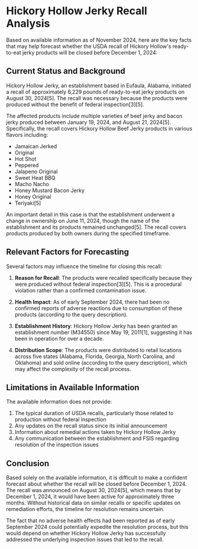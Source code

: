 # Hickory Hollow Jerky Recall Analysis

Based on available information as of November 2024, here are the key facts that may help forecast whether the USDA recall of Hickory Hollow's ready-to-eat jerky products will be closed before December 1, 2024:

## Current Status and Background

Hickory Hollow Jerky, an establishment based in Eufaula, Alabama, initiated a recall of approximately 6,229 pounds of ready-to-eat jerky products on August 30, 2024[5]. The recall was necessary because the products were produced without the benefit of federal inspection[3][5].

The affected products include multiple varieties of beef jerky and bacon jerky produced between January 19, 2024, and August 21, 2024[5]. Specifically, the recall covers Hickory Hollow Beef Jerky products in various flavors including:
- Jamaican Jerked
- Original
- Hot Shot
- Peppered
- Jalapeno Original
- Sweet Heat BBQ
- Macho Nacho
- Honey Mustard Bacon Jerky
- Honey Original
- Teriyaki[5]

An important detail in this case is that the establishment underwent a change in ownership on June 11, 2024, though the name of the establishment and its products remained unchanged[5]. The recall covers products produced by both owners during the specified timeframe.

## Relevant Factors for Forecasting

Several factors may influence the timeline for closing this recall:

1. **Reason for Recall**: The products were recalled specifically because they were produced without federal inspection[3][5]. This is a procedural violation rather than a confirmed contamination issue.

2. **Health Impact**: As of early September 2024, there had been no confirmed reports of adverse reactions due to consumption of these products (according to the query description).

3. **Establishment History**: Hickory Hollow Jerky has been granted an establishment number (M34550) since May 19, 2011[1], suggesting it has been in operation for over a decade.

4. **Distribution Scope**: The products were distributed to retail locations across five states (Alabama, Florida, Georgia, North Carolina, and Oklahoma) and sold online (according to the query description), which may affect the complexity of the recall process.

## Limitations in Available Information

The available information does not provide:

1. The typical duration of USDA recalls, particularly those related to production without federal inspection
2. Any updates on the recall status since its initial announcement
3. Information about remedial actions taken by Hickory Hollow Jerky
4. Any communication between the establishment and FSIS regarding resolution of the inspection issues

## Conclusion

Based solely on the available information, it is difficult to make a confident forecast about whether the recall will be closed before December 1, 2024. The recall was announced on August 30, 2024[5], which means that by December 1, 2024, it would have been active for approximately three months. Without historical data on similar recalls or specific updates on remediation efforts, the timeline for resolution remains uncertain.

The fact that no adverse health effects had been reported as of early September 2024 could potentially expedite the resolution process, but this would depend on whether Hickory Hollow Jerky has successfully addressed the underlying inspection issues that led to the recall.